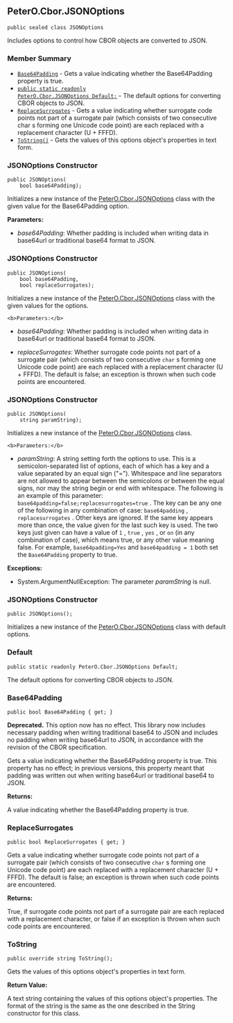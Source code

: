 ## PeterO.Cbor.JSONOptions

    public sealed class JSONOptions

 Includes options to control how CBOR objects are converted to JSON.

### Member Summary
* <code>[Base64Padding](#Base64Padding)</code> - Gets a value indicating whether the Base64Padding property is true.
* <code>[public static readonly PeterO.Cbor.JSONOptions Default;](#Default)</code> - The default options for converting CBOR objects to JSON.
* <code>[ReplaceSurrogates](#ReplaceSurrogates)</code> - Gets a value indicating whether surrogate code points not part of a surrogate pair (which consists of two consecutive char s forming one Unicode code point) are each replaced with a replacement character (U + FFFD).
* <code>[ToString()](#ToString)</code> - Gets the values of this options object's properties in text form.

<a id="Void_ctor_Boolean"></a>
### JSONOptions Constructor

    public JSONOptions(
        bool base64Padding);

 Initializes a new instance of the [PeterO.Cbor.JSONOptions](PeterO.Cbor.JSONOptions.md) class with the given value for the Base64Padding option.

   <b>Parameters:</b>

 * <i>base64Padding</i>: Whether padding is included when writing data in base64url or traditional base64 format to JSON.

<a id="Void_ctor_Boolean_Boolean"></a>
### JSONOptions Constructor

    public JSONOptions(
        bool base64Padding,
        bool replaceSurrogates);

 Initializes a new instance of the [PeterO.Cbor.JSONOptions](PeterO.Cbor.JSONOptions.md) class with the given values for the options.

    <b>Parameters:</b>

 * <i>base64Padding</i>: Whether padding is included when writing data in base64url or traditional base64 format to JSON.

 * <i>replaceSurrogates</i>: Whether surrogate code points not part of a surrogate pair (which consists of two consecutive  `char`  s forming one Unicode code point) are each replaced with a replacement character (U + FFFD). The default is false; an exception is thrown when such code points are encountered.

<a id="Void_ctor_System_String"></a>
### JSONOptions Constructor

    public JSONOptions(
        string paramString);

 Initializes a new instance of the [PeterO.Cbor.JSONOptions](PeterO.Cbor.JSONOptions.md) class.

    <b>Parameters:</b>

 * <i>paramString</i>: A string setting forth the options to use. This is a semicolon-separated list of options, each of which has a key and a value separated by an equal sign ("="). Whitespace and line separators are not allowed to appear between the semicolons or between the equal signs, nor may the string begin or end with whitespace. The following is an example of this parameter:  `base64padding=false;replacesurrogates=true` . The key can be any one of the following in any combination of case:  `base64padding` ,  `replacesurrogates` . Other keys are ignored. If the same key appears more than once, the value given for the last such key is used. The two keys just given can have a value of  `1` ,  `true` ,  `yes` , or  `on`  (in any combination of case), which means true, or any other value meaning false. For example,  `base64padding=Yes`  and  `base64padding =
            1`  both set the  `Base64Padding`  property to true.

<b>Exceptions:</b>

 * System.ArgumentNullException:
The parameter  <i>paramString</i>
 is null.

<a id="Void_ctor"></a>
### JSONOptions Constructor

    public JSONOptions();

 Initializes a new instance of the [PeterO.Cbor.JSONOptions](PeterO.Cbor.JSONOptions.md) class with default options.

  <a id="Default"></a>
### Default

    public static readonly PeterO.Cbor.JSONOptions Default;

 The default options for converting CBOR objects to JSON.

  <a id="Base64Padding"></a>
### Base64Padding

    public bool Base64Padding { get; }

<b>Deprecated.</b> This option now has no effect. This library now includes necessary padding when writing traditional base64 to JSON and includes no padding when writing base64url to JSON, in accordance with the revision of the CBOR specification.

 Gets a value indicating whether the Base64Padding property is true. This property has no effect; in previous versions, this property meant that padding was written out when writing base64url or traditional base64 to JSON.

   <b>Returns:</b>

A value indicating whether the Base64Padding property is true.

<a id="ReplaceSurrogates"></a>
### ReplaceSurrogates

    public bool ReplaceSurrogates { get; }

 Gets a value indicating whether surrogate code points not part of a surrogate pair (which consists of two consecutive  `char`  s forming one Unicode code point) are each replaced with a replacement character (U + FFFD). The default is false; an exception is thrown when such code points are encountered.

   <b>Returns:</b>

True, if surrogate code points not part of a surrogate pair are each replaced with a replacement character, or false if an exception is thrown when such code points are encountered.

<a id="ToString"></a>
### ToString

    public override string ToString();

 Gets the values of this options object's properties in text form.

   <b>Return Value:</b>

A text string containing the values of this options object's properties. The format of the string is the same as the one described in the String constructor for this class.
